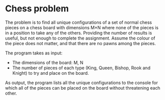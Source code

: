 # Chess problem

The problem is to find all unique configurations of a set of normal chess pieces on a chess board with
dimensions M×N where none of the pieces is in a position to take any of the others. Providing the number of
results is useful, but not enough to complete the assignment. Assume the colour of the piece does not
matter, and that there are no pawns among the pieces.

The program takes as input:
* The dimensions of the board: M, N
* The number of pieces of each type (King, Queen, Bishop, Rook and Knight) to try and place on the board.

As output, the program  lists all the unique configurations to the console for which all of the pieces can be placed on the board without threatening each other.
